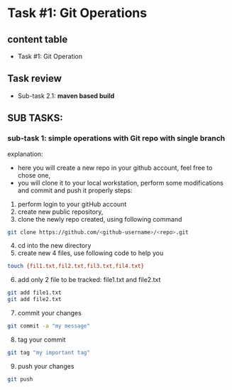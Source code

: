 # **Task #1: Git Operations**


## content table
* Task #1: Git Operation

    
  
## Task review
- Sub-task 2.1: **maven based build** 
## SUB TASKS:
### sub-task 1: simple operations with Git repo with single branch
explanation:
- here you will create a new repo in your github account, feel free to chose one, 
- you  will clone it to your local workstation, perform some modifications and commit and push it properly 
steps:
1. perform login to your gitHub account
2. create new public repository, 
3. clone the newly repo created, using following command
  ```bash
git clone https://github.com/<github-username>/<repo>.git
``` 
4. cd into the new directory
5. create new 4 files, use following code to help you
```bash
touch {fil1.txt,fil2.txt,fil3.txt,fil4.txt}
```
6. add only 2 file to be tracked: file1.txt and file2.txt
```bash
git add file1.txt
git add file2.txt
```
7. commit your changes
```bash
git commit -a "my message"
```

8. tag your commit 
```bash
git tag "my important tag"
```

9. push your changes
```bash
git push
```

